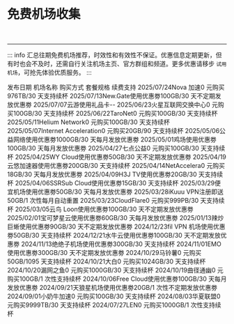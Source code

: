 # 免费机场收集

<p></p>
<ClientOnly>
    <AdsCarousel />
</ClientOnly>
<br>
<hr>

::: info
汇总往期免费机场推荐，时效性和有效性不保证。优惠信息定期更新，但有时也会不及时，还需自行关注机场主页、官方群组和频道。更多优惠请移步 `试用机场`，可抢先体验优质服务。
:::

<div class="vp-raw">
    <fwb-table hoverable>
        <fwb-table-head>
            <fwb-table-head-cell>发布日期</fwb-table-head-cell>
            <fwb-table-head-cell>机场名称</fwb-table-head-cell>
            <fwb-table-head-cell>购买方式</fwb-table-head-cell>
            <fwb-table-head-cell>套餐规格</fwb-table-head-cell>
            <fwb-table-head-cell>续费支持</fwb-table-head-cell>
        </fwb-table-head>
        <fwb-table-body>
            <fwb-table-row><fwb-table-cell>2025/07/24</fwb-table-cell><fwb-table-cell><fwb-a href="/vpn/2025/07#2025072403">Nova 加速</fwb-a></fwb-table-cell><fwb-table-cell>0 元购买</fwb-table-cell><fwb-table-cell>976TB/30 天</fwb-table-cell><fwb-table-cell>支持续杯</fwb-table-cell></fwb-table-row>
            <fwb-table-row><fwb-table-cell>2025/07/13</fwb-table-cell><fwb-table-cell><fwb-a href="/vpn/2025/07#20250713">New.Gate</fwb-a></fwb-table-cell><fwb-table-cell>使用优惠劵</fwb-table-cell><fwb-table-cell>100GB️/30 天</fwb-table-cell><fwb-table-cell>不定期发放优惠劵</fwb-table-cell></fwb-table-row>
            <fwb-table-row><fwb-table-cell>2025/07/07</fwb-table-cell><fwb-table-cell><fwb-a href="/vpn/2025/07#2025070703">云游</fwb-a></fwb-table-cell><fwb-table-cell>使用礼品卡</fwb-table-cell><fwb-table-cell>-</fwb-table-cell><fwb-table-cell>-</fwb-table-cell></fwb-table-row>
            <fwb-table-row><fwb-table-cell>2025/06/23</fwb-table-cell><fwb-table-cell><fwb-a href="/vpn/2025/06#20250623">火星互联网交换中心</fwb-a></fwb-table-cell><fwb-table-cell>0 元购买</fwb-table-cell><fwb-table-cell>100GB️/30 天</fwb-table-cell><fwb-table-cell>支持续杯</fwb-table-cell></fwb-table-row>
            <fwb-table-row><fwb-table-cell>2025/06/22</fwb-table-cell><fwb-table-cell><fwb-a href="/vpn/2025/06#20250622">TaroNet</fwb-a></fwb-table-cell><fwb-table-cell>0 元购买</fwb-table-cell><fwb-table-cell>100GB️/30 天</fwb-table-cell><fwb-table-cell>支持续杯</fwb-table-cell></fwb-table-row>
            <fwb-table-row><fwb-table-cell>2025/05/11</fwb-table-cell><fwb-table-cell><fwb-a href="/vpn/2025/05#20250511">Helium Network</fwb-a></fwb-table-cell><fwb-table-cell>0 元购买</fwb-table-cell><fwb-table-cell>100GB️/30 天</fwb-table-cell><fwb-table-cell>支持续杯</fwb-table-cell></fwb-table-row>
            <fwb-table-row><fwb-table-cell>2025/05/07</fwb-table-cell><fwb-table-cell><fwb-a href="/vpn/2025/05#20250507">Internet Acceleration</fwb-a></fwb-table-cell><fwb-table-cell>0 元购买</fwb-table-cell><fwb-table-cell>20GB️/90 天</fwb-table-cell><fwb-table-cell>支持续杯</fwb-table-cell></fwb-table-row>
            <fwb-table-row><fwb-table-cell>2025/05/06</fwb-table-cell><fwb-table-cell><fwb-a href="/vpn/2025/05#20250506">公益网络</fwb-a></fwb-table-cell><fwb-table-cell>使用优惠劵</fwb-table-cell><fwb-table-cell>1000GB️/30 天</fwb-table-cell><fwb-table-cell>每月发放优惠劵</fwb-table-cell></fwb-table-row>
            <fwb-table-row><fwb-table-cell>2025/05/01</fwb-table-cell><fwb-table-cell><fwb-a href="/vpn/2025/05#20250501">鸡场</fwb-a></fwb-table-cell><fwb-table-cell>使用优惠劵</fwb-table-cell><fwb-table-cell>100GB️/30 天</fwb-table-cell><fwb-table-cell>每月发放优惠劵</fwb-table-cell></fwb-table-row>
            <fwb-table-row><fwb-table-cell>2025/04/27</fwb-table-cell><fwb-table-cell><fwb-a href="/vpn/2025/04#20250427">七点公益</fwb-a></fwb-table-cell><fwb-table-cell>0 元购买</fwb-table-cell><fwb-table-cell>100GB️/30 天</fwb-table-cell><fwb-table-cell>支持续杯</fwb-table-cell></fwb-table-row>
            <fwb-table-row><fwb-table-cell>2025/04/25</fwb-table-cell><fwb-table-cell><fwb-a href="/vpn/2025/04#20250425">WY Cloud</fwb-a></fwb-table-cell><fwb-table-cell>使用优惠劵</fwb-table-cell><fwb-table-cell>50GB️/30 天</fwb-table-cell><fwb-table-cell>不定期发放优惠劵</fwb-table-cell></fwb-table-row>
            <fwb-table-row><fwb-table-cell>2025/04/19</fwb-table-cell><fwb-table-cell><fwb-a href="/vpn/2025/04#20250419">云悠加速器</fwb-a></fwb-table-cell><fwb-table-cell>使用优惠劵</fwb-table-cell><fwb-table-cell>200GB️/30 天</fwb-table-cell><fwb-table-cell>支持续杯</fwb-table-cell></fwb-table-row>
            <fwb-table-row><fwb-table-cell>2025/04/14</fwb-table-cell><fwb-table-cell><fwb-a href="/vpn/2025/04#20250414">NetAccelera</fwb-a></fwb-table-cell><fwb-table-cell>0 元购买</fwb-table-cell><fwb-table-cell>18GB️/30 天</fwb-table-cell><fwb-table-cell>每月发放优惠劵</fwb-table-cell></fwb-table-row>
            <fwb-table-row><fwb-table-cell>2025/04/09</fwb-table-cell><fwb-table-cell><fwb-a href="/vpn/2025/04#20250409">H3J TV</fwb-a></fwb-table-cell><fwb-table-cell>使用优惠劵</fwb-table-cell><fwb-table-cell>20GB️/30 天</fwb-table-cell><fwb-table-cell>支持续杯</fwb-table-cell></fwb-table-row>
            <fwb-table-row><fwb-table-cell>2025/04/06</fwb-table-cell><fwb-table-cell><fwb-a href="/vpn/2025/04#20250406">SSRSub Cloud</fwb-a></fwb-table-cell><fwb-table-cell>使用优惠劵</fwb-table-cell><fwb-table-cell>15GB️/30 天</fwb-table-cell><fwb-table-cell>支持续杯</fwb-table-cell></fwb-table-row>
            <fwb-table-row><fwb-table-cell>2025/03/29</fwb-table-cell><fwb-table-cell><fwb-a href="/vpn/2025/03#20250329">便宜机场</fwb-a></fwb-table-cell><fwb-table-cell>使用优惠劵</fwb-table-cell><fwb-table-cell>50GB️/30 天</fwb-table-cell><fwb-table-cell>每月发放优惠劵</fwb-table-cell></fwb-table-row>
            <fwb-table-row><fwb-table-cell>2025/03/28</fwb-table-cell><fwb-table-cell><fwb-a href="/vpn/2025/03#20250328">iKuuu VPN</fwb-a></fwb-table-cell><fwb-table-cell>注册即送</fwb-table-cell><fwb-table-cell>50GB️/1 次性</fwb-table-cell><fwb-table-cell>每月自动重置</fwb-table-cell></fwb-table-row>
            <fwb-table-row><fwb-table-cell>2025/03/23</fwb-table-cell><fwb-table-cell><fwb-a href="/vpn/2025/03#20250323">CloudFlare</fwb-a></fwb-table-cell><fwb-table-cell>0 元购买</fwb-table-cell><fwb-table-cell>999PB/30 天</fwb-table-cell><fwb-table-cell>支持续杯</fwb-table-cell></fwb-table-row>
            <fwb-table-row><fwb-table-cell>2025/03/05</fwb-table-cell><fwb-table-cell><fwb-a href="/vpn/2025/03#20250305">云鸟 Loon</fwb-a></fwb-table-cell><fwb-table-cell>使用优惠劵</fwb-table-cell><fwb-table-cell>100GB️/30 天</fwb-table-cell><fwb-table-cell>不定期发放优惠劵</fwb-table-cell></fwb-table-row>
            <fwb-table-row><fwb-table-cell>2025/02/01</fwb-table-cell><fwb-table-cell><fwb-a href="/vpn/2025/02#20250201">宝可梦星云</fwb-a></fwb-table-cell><fwb-table-cell>使用优惠劵</fwb-table-cell><fwb-table-cell>60GB️/30 天</fwb-table-cell><fwb-table-cell>每月发放优惠劵</fwb-table-cell></fwb-table-row>
            <fwb-table-row><fwb-table-cell>2025/01/13</fwb-table-cell><fwb-table-cell><fwb-a href="/vpn/2025/01#20250113">辣炒巨蜥</fwb-a></fwb-table-cell><fwb-table-cell>使用优惠劵</fwb-table-cell><fwb-table-cell>90GB️/30 天</fwb-table-cell><fwb-table-cell>不定期发放优惠劵</fwb-table-cell></fwb-table-row>
            <fwb-table-row><fwb-table-cell>2024/12/23</fwb-table-cell><fwb-table-cell><fwb-a href="/vpn/archives/2024#20241223">fil VPN 机场</fwb-a></fwb-table-cell><fwb-table-cell>使用优惠劵</fwb-table-cell><fwb-table-cell>50GB️/30 天</fwb-table-cell><fwb-table-cell>支持续杯</fwb-table-cell></fwb-table-row>
            <fwb-table-row><fwb-table-cell>2024/12/21</fwb-table-cell><fwb-table-cell><fwb-a href="/vpn/archives/2024#20241221">水牛云</fwb-a></fwb-table-cell><fwb-table-cell>使用优惠劵</fwb-table-cell><fwb-table-cell>100GB️/30 天</fwb-table-cell><fwb-table-cell>不定期发放优惠劵</fwb-table-cell></fwb-table-row>
            <fwb-table-row><fwb-table-cell>2024/11/13</fwb-table-cell><fwb-table-cell><fwb-a href="/vpn/archives/2024#20241113">绝绝子机场</fwb-a></fwb-table-cell><fwb-table-cell>使用优惠劵</fwb-table-cell><fwb-table-cell>300GB️/30 天</fwb-table-cell><fwb-table-cell>支持续杯</fwb-table-cell></fwb-table-row>
            <fwb-table-row><fwb-table-cell>2024/11/01</fwb-table-cell><fwb-table-cell><fwb-a href="/vpn/archives/2024#20241101">EMO</fwb-a></fwb-table-cell><fwb-table-cell>使用优惠劵</fwb-table-cell><fwb-table-cell>300GB️/30 天</fwb-table-cell><fwb-table-cell>不定期发放优惠劵</fwb-table-cell></fwb-table-row>
            <fwb-table-row><fwb-table-cell>2024/10/29</fwb-table-cell><fwb-table-cell><fwb-a href="/vpn/archives/2024#20241029">马铃薯</fwb-a></fwb-table-cell><fwb-table-cell>0 元购买</fwb-table-cell><fwb-table-cell>50GB️/1095 天</fwb-table-cell><fwb-table-cell>支持续杯</fwb-table-cell></fwb-table-row>
            <fwb-table-row><fwb-table-cell>2024/10/21</fwb-table-cell><fwb-table-cell><fwb-a href="/vpn/archives/2024#20241021">大白</fwb-a></fwb-table-cell><fwb-table-cell>0 元购买</fwb-table-cell><fwb-table-cell>1024GB️/30 天</fwb-table-cell><fwb-table-cell>支持续杯</fwb-table-cell></fwb-table-row>
            <fwb-table-row><fwb-table-cell>2024/10/20</fwb-table-cell><fwb-table-cell><fwb-a href="/vpn/archives/2024#20241020">漏网之鱼</fwb-a></fwb-table-cell><fwb-table-cell>0 元购买</fwb-table-cell><fwb-table-cell>1000GB️/30 天</fwb-table-cell><fwb-table-cell>支持续杯</fwb-table-cell></fwb-table-row>
            <fwb-table-row><fwb-table-cell>2024/10/19</fwb-table-cell><fwb-table-cell><fwb-a href="/vpn/archives/2024#20241019">曲径通幽</fwb-a></fwb-table-cell><fwb-table-cell>0 元购买</fwb-table-cell><fwb-table-cell>100GB️/1 次性</fwb-table-cell><fwb-table-cell>支持续杯</fwb-table-cell></fwb-table-row>
            <fwb-table-row><fwb-table-cell>2024/10/06</fwb-table-cell><fwb-table-cell><fwb-a href="/vpn/archives/2024#20241006">Free Cloud</fwb-a></fwb-table-cell><fwb-table-cell>使用优惠劵</fwb-table-cell><fwb-table-cell>100GB️/30 天</fwb-table-cell><fwb-table-cell>每月发放优惠劵</fwb-table-cell></fwb-table-row>
            <fwb-table-row><fwb-table-cell>2024/09/21</fwb-table-cell><fwb-table-cell><fwb-a href="/vpn/archives/2024#20240921">天狼星机场</fwb-a></fwb-table-cell><fwb-table-cell>使用优惠劵</fwb-table-cell><fwb-table-cell>20GB️/1 次性</fwb-table-cell><fwb-table-cell>不定期发放优惠劵</fwb-table-cell></fwb-table-row>
            <fwb-table-row><fwb-table-cell>2024/09/01</fwb-table-cell><fwb-table-cell><fwb-a href="/vpn/archives/2024#20240901">小奶牛加速</fwb-a></fwb-table-cell><fwb-table-cell>0 元购买</fwb-table-cell><fwb-table-cell>100GB️/30 天</fwb-table-cell><fwb-table-cell>支持续杯</fwb-table-cell></fwb-table-row>
            <fwb-table-row><fwb-table-cell>2024/08/03</fwb-table-cell><fwb-table-cell><fwb-a href="/vpn/archives/2024#20240803">华夏联盟</fwb-a></fwb-table-cell><fwb-table-cell>0 元购买</fwb-table-cell><fwb-table-cell>9999TB/30 天</fwb-table-cell><fwb-table-cell>支持续杯</fwb-table-cell></fwb-table-row>
            <fwb-table-row><fwb-table-cell>2024/07/27</fwb-table-cell><fwb-table-cell><fwb-a href="/vpn/archives/2024#20240727">LEN</fwb-a></fwb-table-cell><fwb-table-cell>0 元购买</fwb-table-cell><fwb-table-cell>1000GB️/1 次性</fwb-table-cell><fwb-table-cell>支持续杯</fwb-table-cell></fwb-table-row>
        </fwb-table-body>
    </fwb-table>
</div>

<script setup>
import {
    FwbA,
    FwbTable,
    FwbTableBody,
    FwbTableCell,
    FwbTableHead,
    FwbTableHeadCell,
    FwbTableRow,
} from '../../.vitepress/theme/components/index'
</script>
